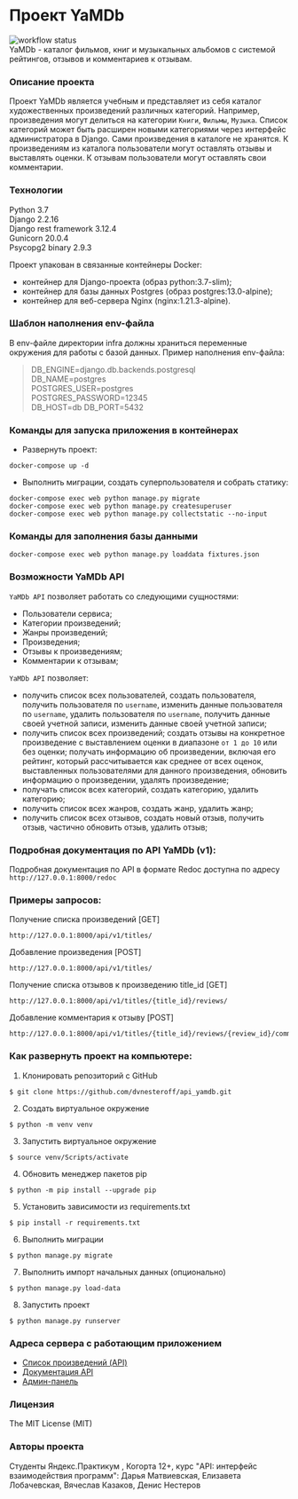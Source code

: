 # Проект YaMDb
![workflow status](https://github.com/DashaMalva/yamdb_final/actions/workflows/yamdb_workflow.yml/badge.svg) <br>
YaMDb - каталог фильмов, книг и музыкальных альбомов с системой рейтингов, отзывов и комментариев к отзывам.
### Описание проекта
Проект YaMDb является учебным и представляет из себя каталог художественных произведений различных категорий. Например, произведения могут  делиться на категории ```Книги```, ```Фильмы```, ```Музыка```. Список категорий может быть расширен новыми категориями через интерфейс администратора в Django. Сами произведения в каталоге не хранятся. К произведениям из каталога пользователи могут оставлять отзывы и выставлять оценки. К отзывам пользователи могут оставлять свои комментарии.

### Технологии
Python 3.7<br>
Django 2.2.16<br>
Django rest framework 3.12.4<br>
Gunicorn 20.0.4<br>
Psycopg2 binary 2.9.3

Проект упакован в связанные контейнеры Docker:
- контейнер для Django-проекта (образ python:3.7-slim);
- контейнер для базы данных Postgres (образ postgres:13.0-alpine);
- контейнер для веб-сервера Nginx (nginx:1.21.3-alpine).

### Шаблон наполнения env-файла
В env-файле директории infra должны храниться переменные окружения для работы с базой данных.
Пример наполнения env-файла:
> DB_ENGINE=django.db.backends.postgresql<br>
> DB_NAME=postgres<br>
> POSTGRES_USER=postgres<br>
> POSTGRES_PASSWORD=12345<br>
> DB_HOST=db
> DB_PORT=5432

### Команды для запуска приложения в контейнерах
- Развернуть проект:
```
docker-compose up -d
```
- Выполнить миграции, создать суперпользователя и собрать статику:
```
docker-compose exec web python manage.py migrate
docker-compose exec web python manage.py createsuperuser
docker-compose exec web python manage.py collectstatic --no-input
```
### Команды для заполнения базы данными
```
docker-compose exec web python manage.py loaddata fixtures.json 
```

### Возможности YaMDb API
```YaMDb API``` позволяет работать со следующими сущностями:
- Пользователи сервиса;
- Категории произведений;
- Жанры произведений;
- Произведения;
- Отзывы к произведениям;
- Комментарии к отзывам;

```YaMDb API``` позволяет:
- получить список всех пользователей, создать пользователя, получить пользователя по ```username```, изменить данные пользователя по ```username```, удалить пользователя по ```username```, получить данные своей учетной записи, изменить данные своей учетной записи;
- получить список всех произведений; создать отзывы на конкретное произведение с выставлением оценки в диапазоне ```от 1 до 10``` или без оценки; получать информацию об произведении, включая его рейтинг, который рассчитывается как среднее от всех оценок, выставленных пользователями для данного произведения, обновить информацию о произведении, удалять произведение; 
- получать список всех категорий, создать категорию, удалить категорию;
- получить список всех жанров, создать жанр, удалить жанр;
- получить список всех отзывов, создать новый отзыв, получить отзыв, частично обновить отзыв, удалить отзыв;

### Подробная документация по API YaMDb (v1):
Подробная документация по API в формате Redoc доступна по адресу
```http://127.0.0.1:8000/redoc```
### Примеры запросов:
Получение списка произведений [GET]
```
http://127.0.0.1:8000/api/v1/titles/
```
Добавление произведения [POST]
```
http://127.0.0.1:8000/api/v1/titles/
```
Получение списка отзывов к произведению title_id [GET]
```
http://127.0.0.1:8000/api/v1/titles/{title_id}/reviews/
```
Добавление комментария к отзыву [POST]
```
http://127.0.0.1:8000/api/v1/titles/{title_id}/reviews/{review_id}/comments/
```

### Как развернуть проект на компьютере:
1. Клонировать репозиторий c GitHub
```
$ git clone https://github.com/dvnesteroff/api_yamdb.git
```
2. Создать виртуальное окружение
```
$ python -m venv venv
```
3. Запустить виртуальное окружение
```
$ source venv/Scripts/activate
```
4. Обновить менеджер пакетов pip
```
$ python -m pip install --upgrade pip
```
5. Установить зависимости из requirements.txt
```
$ pip install -r requirements.txt
```
6. Выполнить миграции
```
$ python manage.py migrate
```
7. Выполнить импорт начальных данных (опционально)
```
$ python manage.py load-data
```
8. Запустить проект
```
$ python manage.py runserver
```

### Адреса сервера с работающим приложением
- [Список произведений (API)](http://malvayamdb.hopto.org/api/v1/titles/)
- [Документация API](http://malvayamdb.hopto.org/redoc/)
- [Админ-панель](http://malvayamdb.hopto.org/admin/)


### Лицензия
The MIT License (MIT)

### Авторы проекта
Студенты Яндекс.Практикум , Когорта 12+, курс "API: интерфейс взаимодействия программ": Дарья Матвиевская, Елизавета Лобачевская, Вячеслав Казаков, Денис Нестеров